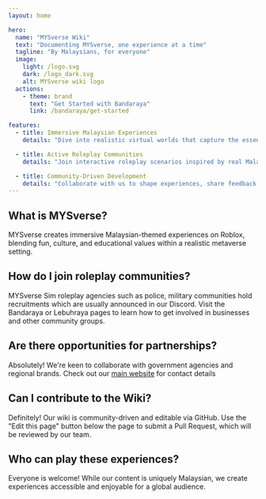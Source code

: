 ```yaml
---
layout: home

hero:
  name: "MYSverse Wiki"
  text: "Documenting MYSverse, one experience at a time"
  tagline: "By Malaysians, for everyone"
  image:
    light: /logo.svg
    dark: /logo_dark.svg
    alt: MYSverse wiki logo
  actions:
    - theme: brand
      text: "Get Started with Bandaraya"
      link: /bandaraya/get-started

features:
  - title: Immersive Malaysian Experiences
    details: "Dive into realistic virtual worlds that capture the essence of Malaysia’s vibrant culture and communities."

  - title: Active Roleplay Communities
    details: "Join interactive roleplay scenarios inspired by real Malaysian government agencies and daily life."

  - title: Community-Driven Development
    details: "Collaborate with us to shape experiences, share feedback, and grow the MYSverse together."
---
```


## What is MYSverse?

MYSverse creates immersive Malaysian-themed experiences on Roblox, blending fun,
culture, and educational values within a realistic metaverse setting.

## How do I join roleplay communities?

MYSverse Sim roleplay agencies such as police, military communities hold recruitments which are usually announced in our Discord.
Visit the Bandaraya or Lebuhraya pages to learn how to get involved in businesses and other community groups.

## Are there opportunities for partnerships?

Absolutely! We're keen to collaborate with government agencies and regional brands.
Check out our [main website](https://mysver.se) for contact details

## Can I contribute to the Wiki?

Definitely! Our wiki is community-driven and editable via GitHub.
Use the "Edit this page" button below the page to submit a Pull Request, which will be reviewed by our team.

## Who can play these experiences?

Everyone is welcome! While our content is uniquely Malaysian, we create
experiences accessible and enjoyable for a global audience.
